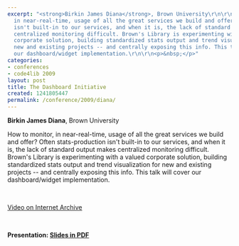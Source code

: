 ```yaml
---
excerpt: "<strong>Birkin James Diana</strong>, Brown University\r\n\r\nHow to monitor,
  in near-real-time, usage of all the great services we build and offer? Often stats-production
  isn't built-in to our services, and when it is, the lack of standard output makes
  centralized monitoring difficult. Brown's Library is experimenting with a valued
  corporate solution, building standardized stats output and trend visualization for
  new and existing projects -- and centrally exposing this info. This talk will cover
  our dashboard/widget implementation.\r\n\r\n<p>&nbsp;</p>"
categories:
- conferences
- code4lib 2009
layout: post
title: The Dashboard Initiative
created: 1241805447
permalink: /conference/2009/diana/
---
```

<strong>Birkin James Diana</strong>, Brown University

How to monitor, in near-real-time, usage of all the great services we build and offer? Often stats-production isn't built-in to our services, and when it is, the lack of standard output makes centralized monitoring difficult. Brown's Library is experimenting with a valued corporate solution, building standardized stats output and trend visualization for new and existing projects -- and centrally exposing this info. This talk will cover our dashboard/widget implementation.

<p>&nbsp;</p>

<a href="http://www.archive.org/details/Code4lib2009TheDashboardInitiative">Video on Internet Archive</a>

<p>&nbsp;</p>

<strong>Presentation:</a>
<a href="http://library.brown.edu/django_media/dashboard/files/dashboard_c4l09.pdf">Slides in PDF</a>

